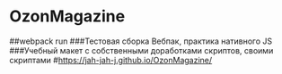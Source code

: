 # OzonMagazine
##webpack run
###Тестовая сборка Вебпак, практика нативного JS
###Учебный макет с собственными доработками скриптов, своими скриптами
#https://jah-jah-j.github.io/OzonMagazine/
